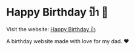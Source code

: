 # Happy Birthday ป๊า 🎂

Visit the website: [Happy Birthday ป๊า](https://hbdpapa.vercel.app)

A birthday website made with love for my dad. ❤️
